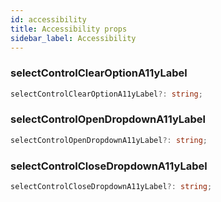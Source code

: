 ```yaml
---
id: accessibility
title: Accessibility props
sidebar_label: Accessibility
---
```


### selectControlClearOptionA11yLabel
```typescript jsx
selectControlClearOptionA11yLabel?: string;
```

### selectControlOpenDropdownA11yLabel
```typescript jsx
selectControlOpenDropdownA11yLabel?: string;
```

### selectControlCloseDropdownA11yLabel
```typescript jsx
selectControlCloseDropdownA11yLabel?: string;
```
